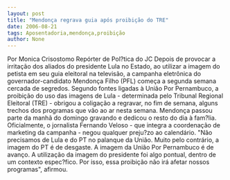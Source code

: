```yaml
---
layout: post
title: "Mendonça regrava guia após proibição do TRE"
date: 2006-08-21
tags: Aposentadoria,mendonça,proibição
author: None
---
```


Por Monica Crisostomo Repórter de Pol?tica do JC
Depois de provocar a irritação dos aliados do presidente Lula no Estado, ao utilizar a imagem do petista em seu guia eleitoral na televisão, a campanha eletrônica do governador-candidato Mendonça Filho (PFL) começa a segunda semana cercada de segredos. 
Segundo fontes ligadas à União Por Pernambuco, a proibição do uso das imagens de Lula - determinada pelo Tribunal Regional Eleitoral (TRE) - obrigou a coligação a regravar, no fim de semana, alguns trechos dos programas que vão ao ar nesta semana. 
Mendonça passou parte da manhã do domingo gravando e dedicou o resto do dia à fam?lia. 
Oficialmente, o jornalista Fernando Veloso - que integra a coordenação de marketing da campanha - negou qualquer preju?zo ao calendário. 
\"Não precisamos de Lula e do PT no palanque da União. Muito pelo contrário, a imagem do PT é de desgaste. A imagem da União Por Pernambuco é de avanço. A utilização da imagem do presidente foi algo pontual, dentro de um contexto espec?fico. Por isso, essa proibição não irá afetar nossos programas\", afirmou. 
&nbsp; 